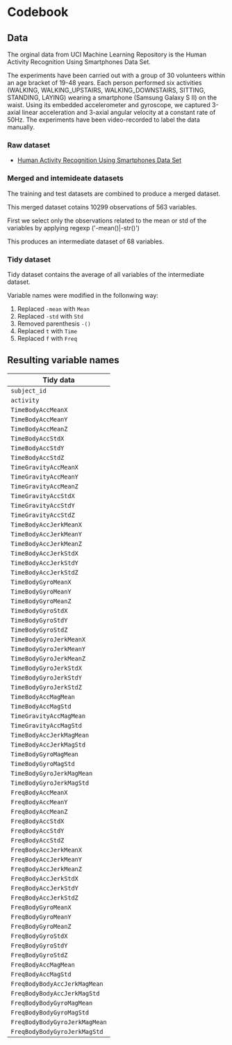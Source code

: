 Codebook
==============================================================


## Data

The orginal data from UCI Machine Learning Repository is the Human Activity Recognition Using Smartphones Data Set. 

The experiments have been carried out with a group of 30 volunteers within an age bracket of 19-48 years. Each person performed six activities (WALKING, WALKING_UPSTAIRS, WALKING_DOWNSTAIRS, SITTING, STANDING, LAYING) wearing a smartphone (Samsung Galaxy S II) on the waist. Using its embedded accelerometer and gyroscope, we captured 3-axial linear acceleration and 3-axial angular velocity at a constant rate of 50Hz. The experiments have been video-recorded to label the data manually. 

### Raw dataset

- [Human Activity Recognition Using Smartphones Data Set](https://d396qusza40orc.cloudfront.net/getdata%2Fprojectfiles%2FUCI%20HAR%20Dataset.zip ) 

### Merged and intemideate datasets

The training and test datasets are combined to produce a merged dataset.

This merged dataset cotains 10299 observations of 563 variables.

First we select only the observations related to the mean or std of the variables by applying regexp ('-mean()|-str()')

This produces an intermediate dataset of 68 variables.

### Tidy dataset

Tidy dataset contains the average of all variables of the intermediate dataset. 

Variable names were modified in the follonwing way:

 1. Replaced `-mean` with `Mean`
 2. Replaced `-std` with `Std`
 3. Removed parenthesis `-()`
 4. Replaced `t` with `Time` 
 5. Replaced `f` with `Freq` 

## Resulting variable names

 | Tidy data 
 |--------------------------
 | `subject_id`
 | `activity`
 | `TimeBodyAccMeanX`
 | `TimeBodyAccMeanY`
 | `TimeBodyAccMeanZ`
 | `TimeBodyAccStdX`
 | `TimeBodyAccStdY`
 | `TimeBodyAccStdZ`
 | `TimeGravityAccMeanX`
 | `TimeGravityAccMeanY`
 | `TimeGravityAccMeanZ`
 | `TimeGravityAccStdX`
 | `TimeGravityAccStdY`
 | `TimeGravityAccStdZ`
 | `TimeBodyAccJerkMeanX`
 | `TimeBodyAccJerkMeanY`
 | `TimeBodyAccJerkMeanZ`
 | `TimeBodyAccJerkStdX`
 | `TimeBodyAccJerkStdY`
 | `TimeBodyAccJerkStdZ`
 | `TimeBodyGyroMeanX`
 | `TimeBodyGyroMeanY`
 | `TimeBodyGyroMeanZ`
 | `TimeBodyGyroStdX`
 | `TimeBodyGyroStdY`
 | `TimeBodyGyroStdZ`
 | `TimeBodyGyroJerkMeanX`
 | `TimeBodyGyroJerkMeanY`
 | `TimeBodyGyroJerkMeanZ`
 | `TimeBodyGyroJerkStdX`
 | `TimeBodyGyroJerkStdY`
 | `TimeBodyGyroJerkStdZ`
 | `TimeBodyAccMagMean`
 | `TimeBodyAccMagStd`
 | `TimeGravityAccMagMean`
 | `TimeGravityAccMagStd`
 | `TimeBodyAccJerkMagMean`
 | `TimeBodyAccJerkMagStd`
 | `TimeBodyGyroMagMean`
 | `TimeBodyGyroMagStd`
 | `TimeBodyGyroJerkMagMean`
 | `TimeBodyGyroJerkMagStd`
 | `FreqBodyAccMeanX`
 | `FreqBodyAccMeanY`
 | `FreqBodyAccMeanZ`
 | `FreqBodyAccStdX`
 | `FreqBodyAccStdY`
 | `FreqBodyAccStdZ`
 | `FreqBodyAccJerkMeanX`
 | `FreqBodyAccJerkMeanY`
 | `FreqBodyAccJerkMeanZ`
 | `FreqBodyAccJerkStdX`
 | `FreqBodyAccJerkStdY`
 | `FreqBodyAccJerkStdZ`
 | `FreqBodyGyroMeanX`
 | `FreqBodyGyroMeanY`
 | `FreqBodyGyroMeanZ`
 | `FreqBodyGyroStdX`
 | `FreqBodyGyroStdY`
 | `FreqBodyGyroStdZ`
 | `FreqBodyAccMagMean`
 | `FreqBodyAccMagStd`
 | `FreqBodyBodyAccJerkMagMean`
 | `FreqBodyBodyAccJerkMagStd`
 | `FreqBodyBodyGyroMagMean`
 | `FreqBodyBodyGyroMagStd`
 | `FreqBodyBodyGyroJerkMagMean`
 | `FreqBodyBodyGyroJerkMagStd`

